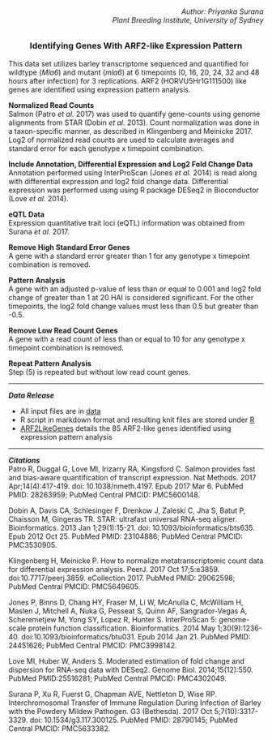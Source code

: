 ###### <div align="right"> Author: Priyanka Surana </div> <div align="right"> Plant Breeding Institute, University of Sydney </div>

### <div align="center"> Identifying Genes With ARF2-like Expression Pattern </div> 

This data set utilizes barley transcriptome sequenced and quantified for wildtype (*Mla6*) and mutant (*mla6*) at 6 timepoints (0, 16, 20, 24, 32 and 48 hours after infection) for 3 replications. ARF2 (HORVU5Hr1G111500) like genes are identified using expression pattern analysis.

**Normalized Read Counts**
</br> Salmon (Patro *et al.* 2017) was used to quantify gene-counts using genome alignments from STAR (Dobin *et al.* 2013). Count normalization was done in a taxon-specific manner, as described in Klingenberg and Meinicke 2017. Log2 of normalized read counts are used to calculate averages and standard error for each genotype x timepoint combination.

**Include Annotation, Differential Expression and Log2 Fold Change Data**
</br> Annotation performed using InterProScan (Jones *et al.* 2014) is read along with differential expression and log2 fold change data. Differential expression was performed using using R package DESeq2 in Bioconductor (Love *et al.* 2014). 

**eQTL Data**
</br> Expression quantitative trait loci (eQTL) information was obtained from Surana *et al.* 2017.

**Remove High Standard Error Genes**
</br> A gene with a standard error greater than 1 for any genotype x timepoint combination is removed.

**Pattern Analysis**
</br> A gene with an adjusted p-value of less than or equal to 0.001 and log2 fold change of greater than 1 at 20 HAI is considered significant. For the other timepoints, the log2 fold change values must less than 0.5 but greater than -0.5.

**Remove Low Read Count Genes**
</br> A gene with a read count of less than or equal to 10 for any genotype x timepoint combination is removed.

**Repeat Pattern Analysis**
</br> Step (5) is repeated but without low read count genes.

----

**_Data Release_**
- All input files are in [data](data/)
- R script in markdown format and resulting knit files are stored under [R](R/)
- [ARF2LikeGenes](ARF2LikeGenes.xlsx) details the 85 ARF2-like genes identified using expression pattern analysis

----

**_Citations_**
</br> Patro R, Duggal G, Love MI, Irizarry RA, Kingsford C. Salmon provides fast and bias-aware quantification of transcript expression. Nat Methods. 2017 Apr;14(4):417-419. doi: 10.1038/nmeth.4197. Epub 2017 Mar 6. PubMed PMID: 28263959; PubMed Central PMCID: PMC5600148.

Dobin A, Davis CA, Schlesinger F, Drenkow J, Zaleski C, Jha S, Batut P, Chaisson M, Gingeras TR. STAR: ultrafast universal RNA-seq aligner. Bioinformatics. 2013 Jan 1;29(1):15-21. doi: 10.1093/bioinformatics/bts635. Epub 2012 Oct 25. PubMed PMID: 23104886; PubMed Central PMCID: PMC3530905.

Klingenberg H, Meinicke P. How to normalize metatranscriptomic count data for differential expression analysis. PeerJ. 2017 Oct 17;5:e3859. doi:10.7717/peerj.3859. eCollection 2017. PubMed PMID: 29062598; PubMed Central PMCID: PMC5649605.

Jones P, Binns D, Chang HY, Fraser M, Li W, McAnulla C, McWilliam H, Maslen J, Mitchell A, Nuka G, Pesseat S, Quinn AF, Sangrador-Vegas A, Scheremetjew M, Yong SY, Lopez R, Hunter S. InterProScan 5: genome-scale protein function classification. Bioinformatics. 2014 May 1;30(9):1236-40. doi:10.1093/bioinformatics/btu031. Epub 2014 Jan 21. PubMed PMID: 24451626; PubMed Central PMCID: PMC3998142.

Love MI, Huber W, Anders S. Moderated estimation of fold change and dispersion for RNA-seq data with DESeq2. Genome Biol. 2014;15(12):550. PubMed PMID:25516281; PubMed Central PMCID: PMC4302049.

Surana P, Xu R, Fuerst G, Chapman AVE, Nettleton D, Wise RP. Interchromosomal Transfer of Immune Regulation During Infection of Barley with the Powdery Mildew Pathogen. G3 (Bethesda). 2017 Oct 5;7(10):3317-3329. doi: 10.1534/g3.117.300125. PubMed PMID: 28790145; PubMed Central PMCID: PMC5633382.
